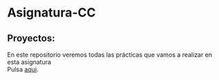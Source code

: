 # Asignatura-CC
## Proyectos:  
En este repositorio veremos todas las prácticas que vamos a realizar en esta asignatura  
Pulsa   [aqui](https://www.google.es/).
 
